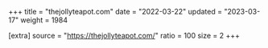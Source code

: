 +++
title = "thejollyteapot.com"
date = "2022-03-22"
updated = "2023-03-17"
weight = 1984

[extra]
source = "https://thejollyteapot.com/"
ratio = 100
size = 2
+++
